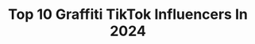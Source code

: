 ---
title: Top 10 Graffiti TikTok Influencers In 2024
description: >-
  Find top graffiti TikTok influencers in 2024. Most popular hashtags: #graffiti #art #painting #streetart.
platform: TikTok
hits: 173
text_top: Identify the most popular TikTok accounts on inBeat.
text_bottom: Our platform aggregates 173 TikTok influencers like this for you to contact.
profiles:
  - username: "graffiti_030"
    fullname: >-
      Graffiti_030
    bio: >-
      Duets and comments welcome!! Instagram graffiti_030 for my tic toks organised
    location: "United Kingdom"
    followers: 11100
    engagement: 1653
    commentsToLikes: 0.073439
    id: ckb1ajz0bywcy0j23o8r22bzi
    verified: false
    hashtags: "#slendermancosplay, #slenderman, #ticcitobycosplay, #jeffthekillercreepypasta"
  - username: "doketv"
    fullname: >-
      Doke Tv
    bio: >-
      Graffiti Artist from Slovakia 🇸🇰 Insta: @doketv YouTube: DokeTV
    location: "Slovakia"
    followers: 29300
    engagement: 1554
    commentsToLikes: 0.010443
    id: ckb19d5iaxglj0j23wtyrsliq
    verified: false
    hashtags: "#challenge, #graffiti, #artist, #art"
  - username: "machinestudio"
    fullname: >-
      Machine Studio
    bio: >-
      Tutorials on graffiti tools and spray paint art techniques.
    location: "United States"
    followers: 190900
    engagement: 1209
    commentsToLikes: 0.014053
    id: ckbaxhbzqnwjp0j23cj02ujqk
    verified: false
    hashtags: "#spraypaintart, #graffitiart, #graffiti, #graffitimarker"
  - username: "jab.manu"
    fullname: >-
      Manu Jab Thaler
    bio: >-
      Artist - Tirol, Innsbruck art, graffiti, photography, film, musik, sport
    location: "Austria"
    followers: 15900
    engagement: 503
    commentsToLikes: 0.116377
    id: cka65s1aieczf0i789w0ut66c
    verified: false
    hashtags: "#kitty, #drawing, #painting, #graffiti"
  - username: "rake_43"
    fullname: >-
      Rake43
    bio: >-
      🌐 Graffiti Artist & Graphic Designer 📍Based in Madrid
    location: "Spain"
    followers: 242900
    engagement: 1269
    commentsToLikes: 0.006040
    id: ck9f2fpfucxo70j78v90cgj9q
    verified: false
    hashtags: "#graffiti, #letters, #streetart, #colors"
  - username: "arsek_erase"
    fullname: >-
      Arsek_Erase
    bio: >-
      Arsek and Erase graffiti duo, traveling around the world. Insta: arsek_erase ❤️
    location: "Bulgaria"
    followers: 5946
    engagement: 1054
    commentsToLikes: 0.008699
    id: ckbkv2qvpqj7f0j23n7oq01em
    verified: false
    hashtags: "#spraypaint, #streetart, #art, #painting"
  - username: "smoenova"
    fullname: >-
      SMOE NOVA
    bio: >-
      🇩🇪 graffiti artist since 2001 check out my youtube channel!
    location: "Germany"
    followers: 60400
    engagement: 877
    commentsToLikes: 0.014540
    id: ckb0thmzbix3g0j23jv7f0h6j
    verified: false
    hashtags: "#art, #fyp, #fun, #painted"
  - username: "dlordink"
    fullname: >-
      DLORDINK
    bio: >-
      Lead Artist @graffitimansion Artist @tfhnashville IG @dlordink Snap @dlordink
    location: "United States"
    followers: 9532
    engagement: 594
    commentsToLikes: 0.061816
    id: ckcvhax4wtztl0j23tbnf5tqs
    verified: false
    hashtags: "#donaldtrump2020, #xmas, #cenotesmexico, #trump"
  - username: "iamtonytrip"
    fullname: >-
      TONY TRIP
    bio: >-
      ✏️ Creator Of Awesome Things ✏️ GRAFFITI \ ILLUSTRATION \ DIGITAL
    location: "United States"
    followers: 3792
    engagement: 919
    commentsToLikes: 0.042076
    id: cka0i002objrp0i78f6og3alv
    verified: false
    hashtags: "#fyp, #artistlife, #iamtonytrip, #sticker"
  - username: "graffitikings_gman"
    fullname: >-
      🔥FOLLOW🔥
    bio: >-
      🔥 GRAFFITI KINGS 🔥 @graffitikings 151k Insta 2.4 mil Facebook 53k Twitter
    location: "United Kingdom"
    followers: 11000
    engagement: 652
    commentsToLikes: 0.047074
    id: cka0rgfufgzld0i78e8uwwkcw
    verified: false
    hashtags: "#fun, #graffitikings, #2022, #graffitiart"
---